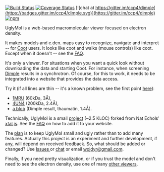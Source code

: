 [![Build Status](https://travis-ci.org/uglymol/uglymol.svg?branch=master)](https://travis-ci.org/uglymol/uglymol)
[![Coverage Status](https://coveralls.io/repos/github/uglymol/uglymol/badge.svg?branch=master)](https://coveralls.io/github/uglymol/uglymol?branch=master)
[![chat at https://gitter.im/ccp4/dimple](https://badges.gitter.im/ccp4/dimple.svg)](https://gitter.im/ccp4/dimple)
[![npm](https://img.shields.io/npm/v/uglymol.svg?maxAge=2592000)](https://www.npmjs.com/package/uglymol)

UglyMol is a web-based macromolecular viewer focused on electron density.

It makes models and e.den. maps easy to recognize, navigate and interpret --
for [Coot](http://www2.mrc-lmb.cam.ac.uk/personal/pemsley/coot/) users.
It looks like coot and walks (mouse controls) like coot.
Except when it doesn't -- see the
[FAQ](https://github.com/uglymol/uglymol/wiki).

It's only a viewer. For situations when you want
a quick look without downloading the data and starting Coot.
For instance, when screening
[Dimple](http://ccp4.github.io/dimple/) results in a synchrotron.
Of course, for this to work, it needs to be integrated into a website
that provides the data access.

Try it (if all lines are thin -- it's a known problem, see the first
point [here](https://github.com/uglymol/uglymol/blob/master/TODO.md)):

- [1MRU](https://uglymol.github.io/1mru.html) (60kDa, 3Å),
- [4UN4](https://uglymol.github.io/4un4.html) (200kDa, 2.4Å),
- [a blob](https://uglymol.github.io/dimple_thaum.html#xyz=14,18,12&eye=80,71,-41&zoom=70)
  (Dimple result, thaumatin, 1.4Å).

Technically, UglyMol is a small
[project](https://github.com/uglymol/uglymol) (~2.5 KLOC)
forked from Nat Echols' [xtal.js](https://github.com/natechols/xtal.js/).
See the [FAQ](https://github.com/uglymol/uglymol/wiki)
on how to add it to your website.

The [plan](https://github.com/uglymol/uglymol/blob/master/TODO.md)
is to keep UglyMol small and ugly rather than to add many features.
Actually this project is an experiment and further development, if any,
will depend on received feedback. So, what should be added or changed?
Use [Issues ](https://github.com/uglymol/uglymol/issues)
or [chat](https://gitter.im/ccp4/dimple)
or email wojdyr@gmail.com.

Finally, if you need pretty visualization,
or if you trust the model and don't need to see the electron density,
use one of many
[other viewers](https://github.com/uglymol/uglymol/wiki/MolecularViewers).

